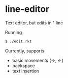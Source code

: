 # line-editor
Text editor, but edits in 1 line

Running
``` sh
$ ./edit.rkt
```

Currently, supports 
- basic movements (->, <-)
- backspace
- text insertion
